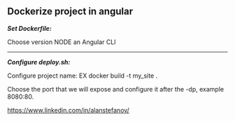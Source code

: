 **Dockerize project in angular**
--------
**_Set Dockerfile:_**

Choose version NODE an Angular CLI

---------

**_Configure deploy.sh:_**

Configure project name: EX docker build -t my_site .

Choose the port that we will expose and configure it after the -dp, example 8080:80.


https://www.linkedin.com/in/alanstefanov/

